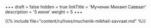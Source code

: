 +++
draft = false
hidden = true
linkTitle = 'Мученик Михаил Савваат'
description = '5 июня'
weight = 5
+++

{{% include file="content/ru/lives/muchenik-mikhail-savvaat.md" %}}
